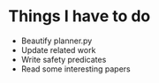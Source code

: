 Things I have to do
===================

- Beautify planner.py
- Update related work
- Write safety predicates
- Read some interesting papers
